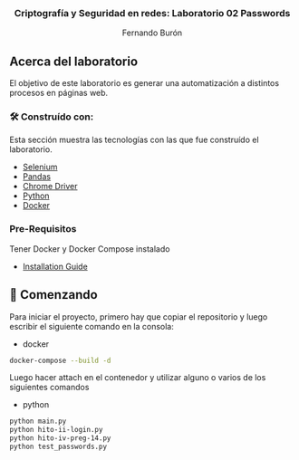 <br />
<div align="center">

  <h3 align="center">Criptografía y Seguridad en redes: Laboratorio 02 Passwords</h3>

  <p align="center">
    Fernando Burón
  </p>
</div>


## Acerca del laboratorio

El objetivo de este laboratorio es generar una automatización a distintos procesos en páginas web.


### 🛠 Construído con:

Esta sección muestra las tecnologías con las que fue construído el laboratorio.

* [Selenium](https://www.selenium.dev)
* [Pandas](https://pandas.pydata.org)
* [Chrome Driver](https://chromedriver.chromium.org)
* [Python](https://www.python.org)
* [Docker](https://www.docker.com)

### Pre-Requisitos

Tener Docker y Docker Compose instalado
* [Installation Guide](https://docs.docker.com/compose/install/)

## 🔰 Comenzando

Para iniciar el proyecto, primero hay que copiar el repositorio y luego escribir el siguiente comando en la consola:
* docker
```sh
docker-compose --build -d
```
Luego hacer attach en el contenedor y utilizar alguno o varios de los siguientes comandos
* python
```sh
python main.py
python hito-ii-login.py
python hito-iv-preg-14.py
python test_passwords.py
```

